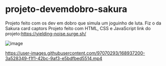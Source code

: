 # projeto-devemdobro-sakura

Projeto feito com os dev em dobro que simula um joguinho de luta.
Fiz o da Sakura card captors
Projeto feito com HTML, CSS e JavaScript
link do projeto:https://yielding-noise.surge.sh/

![image](https://user-images.githubusercontent.com/97070293/168505401-316ddff3-8580-438c-9375-623109ace905.png)


https://user-images.githubusercontent.com/97070293/168937200-3a528349-f1f1-42bc-9af3-e5bdfbed5514.mp4

